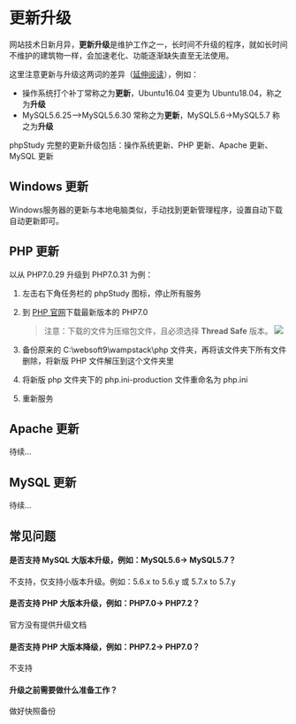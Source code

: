 # 更新升级

网站技术日新月异，**更新升级**是维护工作之一，长时间不升级的程序，就如长时间不维护的建筑物一样，会加速老化、功能逐渐缺失直至无法使用。  

这里注意更新与升级这两词的差异（[延伸阅读](https://support.websoft9.com/docs/faq/zh/tech-upgrade.html#更新-vs-升级)），例如：
- 操作系统打个补丁常称之为**更新**，Ubuntu16.04 变更为 Ubuntu18.04，称之为**升级**
- MySQL5.6.25-->MySQL5.6.30 常称之为**更新**，MySQL5.6->MySQL5.7 称之为**升级**

phpStudy 完整的更新升级包括：操作系统更新、PHP 更新、Apache 更新、MySQL 更新

## Windows 更新

Windows服务器的更新与本地电脑类似，手动找到更新管理程序，设置自动下载自动更新即可。

## PHP 更新

以从 PHP7.0.29 升级到 PHP7.0.31 为例：

1. 左击右下角任务栏的 phpStudy 图标，停止所有服务

2. 到 [PHP 官网](https://windows.php.net/download/)下载最新版本的 PHP7.0 
   > 注意：下载的文件为压缩包文件，且必须选择 **Thread Safe** 版本。
   	![](https://libs.websoft9.com/Websoft9/DocsPicture/zh/wamp/wampserver-phpupdate-1-websoft9.png)

3. 备份原来的 C:\websoft9\wampstack\php 文件夹，再将该文件夹下所有文件删除，将新版 PHP 文件解压到这个文件夹里

4. 将新版 php 文件夹下的 php.ini-production 文件重命名为 php.ini

5. 重新服务


## Apache 更新

待续...

## MySQL 更新
待续...

## 常见问题

#### 是否支持 MySQL 大版本升级，例如：MySQL5.6-> MySQL5.7？
不支持，仅支持小版本升级。例如：5.6.x to 5.6.y 或 5.7.x to 5.7.y

#### 是否支持 PHP 大版本升级，例如：PHP7.0-> PHP7.2？
官方没有提供升级文档

#### 是否支持 PHP 大版本降级，例如：PHP7.2-> PHP7.0？
不支持

#### 升级之前需要做什么准备工作？
做好快照备份